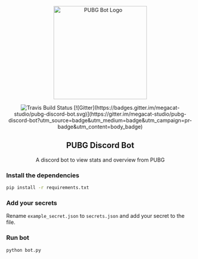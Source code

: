 <p align="center"><img width="250" src="https://i.imgur.com/mlVhzVq.png" alt="PUBG Bot Logo"></p>

<p align="center">
  <img src="https://travis-ci.org/MEGACAT-studio/pubg-discord-bot.svg?branch=master" alt="Travis Build Status"></a>
  [![Gitter](https://badges.gitter.im/megacat-studio/pubg-discord-bot.svg)](https://gitter.im/megacat-studio/pubg-discord-bot?utm_source=badge&utm_medium=badge&utm_campaign=pr-badge&utm_content=body_badge)
</p>

<h2 align="center">PUBG Discord Bot</h2>
<p align="center">A discord bot to view stats and overview from PUBG</p>

### Install the dependencies
```bash
pip install -r requirements.txt
```

### Add your secrets
Rename `example_secret.json` to `secrets.json` and add your secret to the file.

### Run bot
```bash
python bot.py
```
